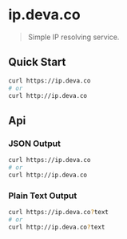 # ip.deva.co

> Simple IP resolving service.

## Quick Start

```sh
curl https://ip.deva.co
# or
curl http://ip.deva.co
```

## Api

### JSON Output

```sh
curl https://ip.deva.co
# or
curl http://ip.deva.co
```

### Plain Text Output

```sh
curl https://ip.deva.co?text
# or
curl http://ip.deva.co?text
```
